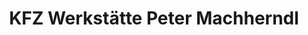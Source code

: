 ---
title: "KFZ Werkstätte Peter Machherndl"
url: /woesendorf-in-der-wachau/kfz-werkstaette-peter-machherndl/
shop: Autowerkstatt
---